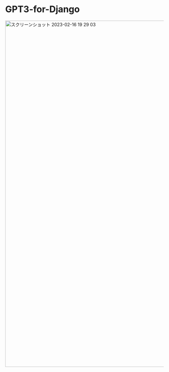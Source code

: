 # GPT3-for-Django
<img width="1098" alt="スクリーンショット 2023-02-16 19 29 03" src="https://user-images.githubusercontent.com/51358770/219340193-1a753c75-c189-4972-be00-89a62b29f923.png">
